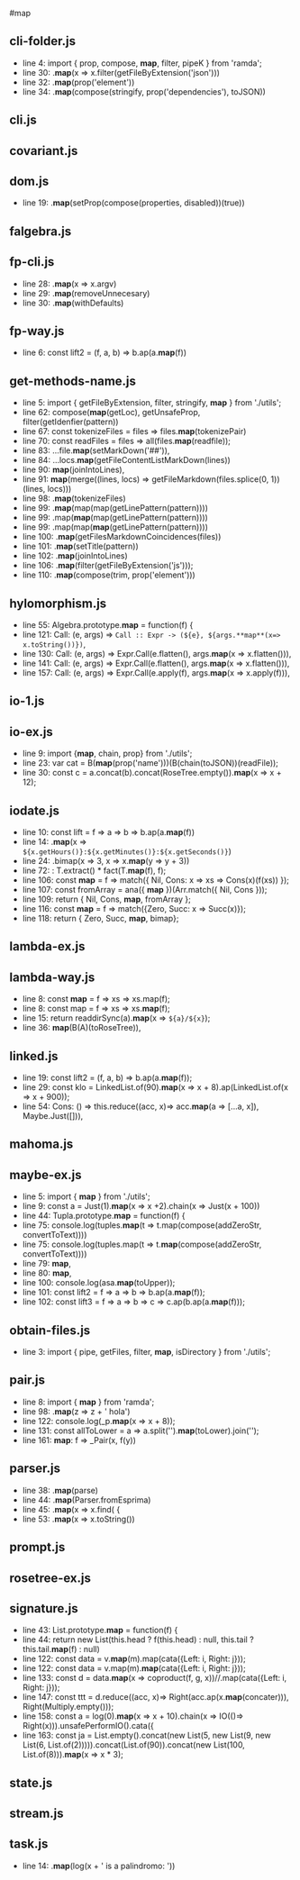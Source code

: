 #map

## cli-folder.js
* line 4: import { prop, compose, **map**, filter, pipeK } from  'ramda';
* line 30:   .**map**(x => x.filter(getFileByExtension('json')))
* line 32:   .**map**(prop('element'))
* line 34:   .**map**(compose(stringify, prop('dependencies'), toJSON))

## cli.js

## covariant.js

## dom.js
* line 19:     .**map**(setProp(compose(properties, disabled))(true))

## falgebra.js

## fp-cli.js
* line 28:     .**map**(x => x.argv)
* line 29:     .**map**(removeUnnecesary)
* line 30:     .**map**(withDefaults)

## fp-way.js
* line 6: const lift2 =  (f, a, b) => b.ap(a.**map**(f))

## get-methods-name.js
* line 5: import { getFileByExtension, filter, stringify, **map** } from './utils'; 
* line 62:   compose(**map**(getLoc), getUnsafeProp, filter(getIdenfier(pattern))
* line 67: const tokenizeFiles = files => files.**map**(tokenizePair)
* line 70: const readFiles = files => all(files.**map**(readfile));
* line 83:   ...file.**map**(setMarkDown('##')), 
* line 84:   ...locs.**map**(getFileContentListMarkDown(lines))
* line 90:     **map**(joinIntoLines),
* line 91:     **map**(merge((lines, locs) => getFileMarkdown(files.splice(0, 1))(lines, locs)))
* line 98:   .**map**(tokenizeFiles)
* line 99:   .**map**(map(map(getLinePattern(pattern))))
* line 99:   .map(**map**(map(getLinePattern(pattern))))
* line 99:   .map(map(**map**(getLinePattern(pattern))))
* line 100:   .**map**(getFilesMarkdownCoincidences(files))
* line 101:   .**map**(setTitle(pattern))
* line 102:   .**map**(joinIntoLines)
* line 106:   .**map**(filter(getFileByExtension('js')));
* line 110:     .**map**(compose(trim, prop('element')))

## hylomorphism.js
* line 55: Algebra.prototype.**map** = function(f) {
* line 121:     Call: (e, args) => `Call :: Expr -> (${e}, ${args.**map**(x=> x.toString())})`,
* line 130:     Call: (e, args) => Expr.Call(e.flatten(), args.**map**(x => x.flatten())),
* line 141:     Call: (e, args) => Expr.Call(e.flatten(), args.**map**(x => x.flatten())),
* line 157:     Call: (e, args) => Expr.Call(e.apply(f), args.**map**(x => x.apply(f))),

## io-1.js

## io-ex.js
* line 9: import {**map**, chain, prop} from './utils';
* line 23: var cat = B(**map**(prop('name')))(B(chain(toJSON))(readFile));
* line 30: const c = a.concat(b).concat(RoseTree.empty()).**map**(x  => x + 12);

## iodate.js
* line 10: const lift = f => a => b => b.ap(a.**map**(f))
* line 14:     .**map**(x => `${x.getHours()}:${x.getMinutes()}:${x.getSeconds()}`)
* line 24:     .bimap(x => 3, x => x.**map**(y => y + 3))
* line 72:     : T.extract() * fact(T.**map**(f), f);
* line 106:     const **map** = f => match({ Nil, Cons: x => xs => Cons(x)(f(xs)) });
* line 107:     const fromArray = ana({ **map** })(Arr.match({ Nil, Cons }));
* line 109:     return { Nil, Cons, **map**, fromArray };
* line 116:     const **map** = f => match({Zero, Succ: x => Succ(x)});
* line 118:     return { Zero, Succ, **map**, bimap};

## lambda-ex.js

## lambda-way.js
* line 8: const **map** = f => xs => xs.map(f);
* line 8: const map = f => xs => xs.**map**(f);
* line 15:     return readdirSync(a).**map**(x => `${a}/${x}`);
* line 36:   **map**(B(A)(toRoseTree)),

## linked.js
* line 19: const lift2 = (f, a, b) => b.ap(a.**map**(f));
* line 29: const klo = LinkedList.of(90).**map**(x => x + 8).ap(LinkedList.of(x => x + 900));
* line 54:     Cons: () => this.reduce((acc, x)=> acc.**map**(a => [...a, x]), Maybe.Just([])),

## mahoma.js

## maybe-ex.js
* line 5: import { **map** } from './utils';
* line 9: const a = Just(1).**map**(x => x +2).chain(x => Just(x + 100))
* line 44: Tupla.prototype.**map** = function(f) {
* line 75: console.log(tuples.**map**(t => t.map(compose(addZeroStr, convertToText))))
* line 75: console.log(tuples.map(t => t.**map**(compose(addZeroStr, convertToText))))
* line 79:     **map**,
* line 80:     **map**,
* line 100: console.log(asa.**map**(toUpper));
* line 101: const lift2 = f => a => b => b.ap(a.**map**(f));
* line 102: const lift3 = f => a => b => c => c.ap(b.ap(a.**map**(f)));

## obtain-files.js
* line 3: import { pipe, getFiles, filter, **map**, isDirectory } from './utils';

## pair.js
* line 8: import { **map** } from 'ramda';
* line 98:     .**map**(z => z + ' hola')
* line 122: console.log(_p.**map**(x => x + 8));
* line 131: const allToLower = a => a.split('').**map**(toLower).join('');
* line 161:  **map**: f => _Pair(x, f(y))

## parser.js
* line 38:     .**map**(parse)
* line 44:     .**map**(Parser.fromEsprima)
* line 45:     .**map**(x => x.find( {
* line 53:     .**map**(x => x.toString())

## prompt.js

## rosetree-ex.js

## signature.js
* line 43: List.prototype.**map** = function(f) {
* line 44:     return new List(this.head ? f(this.head) : null, this.tail ? this.tail.**map**(f) : null)
* line 122: const data = v.**map**(m).map(cata({Left: i, Right: j}));
* line 122: const data = v.map(m).**map**(cata({Left: i, Right: j}));
* line 133: const d = data.**map**(x => coproduct(f, g, x))//.map(cata({Left: i, Right: j}));
* line 147:     const ttt = d.reduce((acc, x)=> Right(acc.ap(x.**map**(concater))), Right(Multiply.empty()));
* line 158: const a = log(0).**map**(x => x + 10).chain(x => IO(()=> Right(x))).unsafePerformIO().cata({
* line 163: const ja = List.empty().concat(new List(5, new List(9, new List(6, List.of(2))))).concat(List.of(90)).concat(new List(100, List.of(8))).**map**(x => x * 3);

## state.js

## stream.js

## task.js
* line 14:     .**map**(log(x + ' is a palindromo:  '))